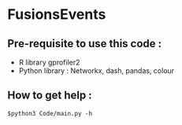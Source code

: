 # FusionsEvents
## Pre-requisite to use this code : 
* R library gprofiler2
* Python library : Networkx, dash, pandas, colour


## How to get help : 
```diff
$python3 Code/main.py -h
```

